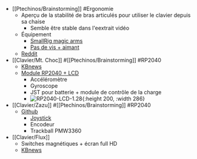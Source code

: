 - [[Ptechinos/Brainstorming]] #Ergonomie
	- Aperçu de la stabilité de bras articulés pour utiliser le clavier depuis sa chaise
		- Semble être stable dans l'eextrait vidéo
	- Équipement
		- [SmallRig magic arms](https://www.amazon.de/dp/B088YRD5G4/ref=redir_mobile_desktop/258-2773907-7215211?_encoding=UTF8&language=en&psc=1&ref=ppx_pop_mob_b_asin_title)
		- [Pas de vis + aimant](https://www.magnety.sk/ploche-feritove-prvky/magneticky-prvok-plochy-so-stredovym-zavitom-fe/#d-x-h50-x-10-mm-pridrzna-sila170.0-n-zavitm6)
	- [Reddit](https://www.reddit.com/r/ErgoMechKeyboards/comments/128lx5k/typing_on_keyboard_attached_to_magic_arms/)
- [[Clavier/Mt. Choc]] #[[Ptechinos/Brainstorming]] #RP2040
	- [KBnews](https://kbd.news/Mt.-Choc-1938.html)
	- [Module RP2040 + LCD](https://www.waveshare.com/rp2040-lcd-1.28.htm)
		- Accéléromètre
		- Gyroscope
		- JST pour batterie + module de contrôle de la charge
		- ![RP2040-LCD-1.28 ](https://www.waveshare.com/img/devkit/RP2040-LCD-1.28/RP2040-LCD-1.28-details-size.jpg){:height 200, :width 286}
- [[Clavier/Zazu]] #[[Ptechinos/Brainstorming]] #RP2040
	- [Github](https://github.com/AlaaSaadAbdo/battoota/tree/main/boards/40keys/Zazu)
		- [Joystick](https://de.aliexpress.com/item/4000681560472.html?spm=a2g0o.order_list.order_list_main.51.5a3e5c5fO0GQ9c&gatewayAdapt=glo2deu)
		- Encodeur
		- Trackball PMW3360
- [[Clavier/Flux]]
	- Switches magnétiques + écran full HD
	- [KBnews](https://kbd.news/Flux-keyboard-1815.html)